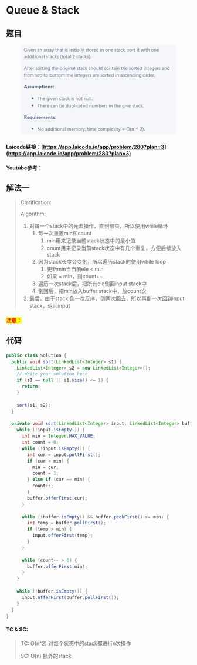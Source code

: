 # Queue & Stack

## 题目

<figure><img src="../.gitbook/assets/image (6).png" alt=""><figcaption></figcaption></figure>

#### Laicode链接：[https://app.laicode.io/app/problem/280?plan=3](https://app.laicode.io/app/problem/280?plan=3)

#### Youtube参考：

## 解法一

> Clarification:&#x20;
>
> Algorithm:&#x20;
>
> 1. 对每一个stack中的元素操作，直到结束，所以使用while循环
>    1. 每一次重置min和count
>       1. min用来记录当前stack状态中的最小值
>       2. count用来记录当前stack状态中有几个重复，方便后续放入stack
>    2. 因为stack长度会变化，所以遍历stack时使用while loop
>       1. 更新min当当前ele < min
>       2. 如果 = min，则count++
>    3. 遍历一次stack后，把所有ele倒回input stack中
>    4. 倒回后，把min放入buffer stack中，放count次
> 2. 最后，由于stack 倒一次反序，倒两次回去，所以再倒一次回到input stack，返回input

#### <mark style="color:red;">注意：</mark>

## 代码

```java
public class Solution {
  public void sort(LinkedList<Integer> s1) {
    LinkedList<Integer> s2 = new LinkedList<Integer>();
    // Write your solution here.
    if (s1 == null || s1.size() <= 1) {
      return;
    }

    sort(s1, s2);
  }

  private void sort(LinkedList<Integer> input, LinkedList<Integer> buffer) {
    while (!input.isEmpty()) {
      int min = Integer.MAX_VALUE;
      int count = 0;
      while (!input.isEmpty()) {
        int cur = input.pollFirst();
        if (cur < min) {
          min = cur;
          count = 1;
        } else if (cur == min) {
          count++;
        }
        buffer.offerFirst(cur);
      }

      while (!buffer.isEmpty() && buffer.peekFirst() >= min) {
        int temp = buffer.pollFirst();
        if (temp > min) {
          input.offerFirst(temp);
        }
      }

      while (count-- > 0) {
        buffer.offerFirst(min);
      }
    }

    while (!buffer.isEmpty()) {
      input.offerFirst(buffer.pollFirst());
    }
  }
}
```

#### TC & SC:&#x20;

> TC: O(n^2) 对每个状态中的stack都进行n次操作
>
> SC: O(n) 额外的stack
